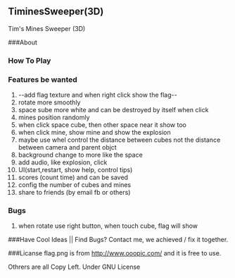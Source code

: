 ## TiminesSweeper(3D)
Tim's Mines Sweeper (3D)

###About


### How To Play

### Features be wanted
1. --add flag texture and when right click show the flag--
1. rotate more smoothly
2. space sube more white and can be destroyed by itself when click
2. mines position randomly
2. when click space cube, then other space near it show too
4. when click mine, show mine and show the explosion
5. maybe use whel control the distance between cubes not the distance between camera and parent objct
6. background change to more like the space
7. add audio, like explosion, click
8. UI(start,restart, show help, control tips)
9. scores (count time) and can be saved
10. config the number of cubes and mines
11. share to friends (by email fb or others)


### Bugs
1. when rotate use right button, when touch cube, flag will show



###Have Cool Ideas || Find Bugs?
Contact me, we achieved / fix it together.

###Licanse
flag.png is from http://www.ooopic.com/ and it is free to use.


Othrers are all Copy Left.
Under GNU License